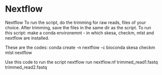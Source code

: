 # Nextflow

Nextflow
To run the script, do the trimming for raw reads, files of your choice. After trimming, save the files in the same dir as the script. To run this script: make a conda environemnt - in which skesa, checkm, mlst and nextflow are installed.

These are the codes:
conda create -n nextflow -c bioconda skesa checkm mlst nextflow

Use this code to run the script
nextflow run nextflow.nf trimmed_read1.fastq trimmed_read2.fastq
